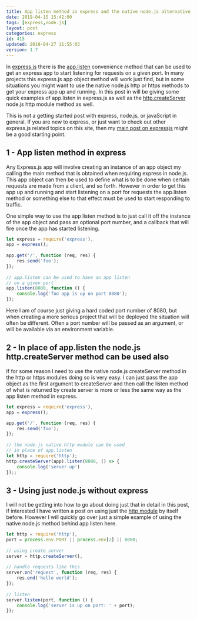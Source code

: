 ```yaml
---
title: App listen method in express and the native node.js alternative
date: 2019-04-15 15:42:00
tags: [express,node.js]
layout: post
categories: express
id: 415
updated: 2019-04-27 11:55:03
version: 1.7
---
```


In [express.js](https://expressjs.com/) there is the [app.listen](https://expressjs.com/en/api.html#app.listen) convenience method that can be used to get an express app to start listening for requests on a given port. In many projects this express.js app object method will work just find, but in some situations you might want to use the native node.js http or https methods to get your express app up and running. In this post in will be giving some quick examples of app.listen in express.js as well as the [http.createServer](https://nodejs.org/api/http.html#http_http_createserver_options_requestlistener) node.js http module method as well.

<!-- more -->

This is not a getting started post with express, node.js, or javaScript in general. If you are new to express, or just want to check out other express.js related topics on this site, then my [main post on expressjs](/2018/06/12/express/) might be a good starting point.

## 1 - App listen method in express

Any Express.js app will involve creating an instance of an app object my calling the main method that is obtained when requiring express in node.js. This app object can then be used to define what is to be done when certain requests are made from a client, and so forth. However in order to get this app up and running and start listening on a port for requests the app.listen method or something else to that effect must be used to start responding to traffic.

One simple way to use the app listen method is to just call it off the instance of the app object and pass an optional port number, and a callback that will fire once the app has started listening.

```js
let express = require('express'),
app = express();
 
app.get('/', function (req, res) {
    res.send('foo');
});
 
// app.listen can be used to have an app listen
// on a given port
app.listen(8080, function () {
    console.log('foo app is up on port 8080');
});
```

Here I am of course just giving a hard coded port number of 8080, but when creating a more serious project that will be deployed the situation will often be different. Often a port number will be passed as an argument, or will be available via an environment variable.

## 2 - In place of app.listen the node.js http.createServer method can be used also

If for some reason I need to use the native node.js createServer method in the http or https modules doing so is very easy. I can just pass the app object as the first argument to createServer and then call the listen method of what is returned by create server is more or less the same way as the app listen method in express.

```js
let express = require('express'),
app = express();

app.get('/', function (req, res) {
    res.send('foo');
});
 
// the node.js native http module can be used
// in place of app.listen
let http = require('http');
http.createServer(app).listen(8080, () => {
    console.log('server up')
});;
```

## 3 - Using just node.js without express

I will not be getting into how to go about doing just that in detail in this post, if interested I have written a post on using just the [http module](/2018/02/06/nodejs-http/) by itself before. However I will quickly go over just a simple example of using the native node.js method behind app listen here.

```js
let http = require('http'),
port = process.env.PORT || process.env[2] || 8080;
 
// using create server
server = http.createServer(),
 
// handle requests like this
server.on('request', function (req, res) {
    res.end('hello world');
});
 
// listen
server.listen(port, function () {
    console.log('server is up on port: ' + port);
});
```